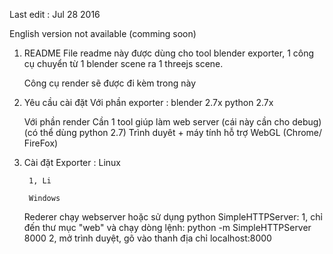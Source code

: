 Last edit : Jul 28 2016

English version not available (comming soon)

1. README 
	File readme này được dùng cho tool blender exporter, 1 công cụ chuyển từ 
	1 blender scene ra 1 threejs scene.	

	Công cụ  render sẽ được đi kèm trong này
	
	
2. Yêu cầu cài đặt 
 	Với phần exporter : 
		blender 2.7x
		python 2.7x

	Với phần render 
		Cần 1 tool giúp làm  web server 
		  (cái này cần cho debug)
		  (có thể dùng python 2.7)
		Trình duyêt +  máy tính hỗ trợ WebGL 
			(Chrome/ FireFox)

3. Cài đặt
	Exporter : 
		Linux 
		
		1, Li
		
		Windows


	Rederer
		chạy webserver hoặc sử dụng python SimpleHTTPServer: 
		1, chỉ đến thư mục "web" và chạy dòng lệnh: 
			python -m SimpleHTTPServer 8000
		2, mở trình duyệt, gõ vào thanh địa chỉ 
			localhost:8000
		


